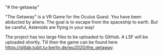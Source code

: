 "# the-getaway" 

"The Getaway" is a VR Game for the Oculus Quest. You have been abducted by aliens. The goal is to escape from the spaceship to earth. But be careful, Asteroids are flying in your way!

The project has too large files to be uploaded to GitHub. A LSF will be uploaded shortly.
Till then the game can be found here https://gitlab.tubit.tu-berlin.de/wu2020/the_getaway.
